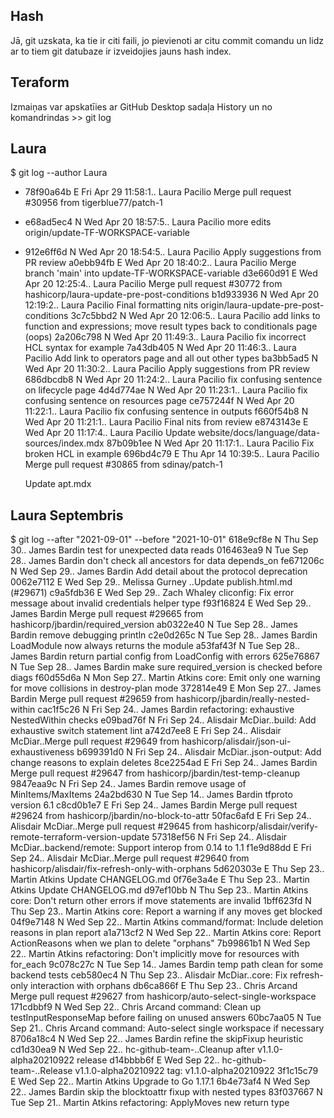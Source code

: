 ## Hash
Jā, git uzskata, ka tie ir citi faili, jo pievienoti ar citu commit comandu un lidz ar to tiem git datubaze ir izveidojies jauns hash index.

## Teraform
Izmaiņas var apskatīies ar GitHub Desktop sadaļa History un no komandrindas >> git log

## Laura

$ git log --author Laura
- 78f90a64b E Fri Apr 29 11:58:1.. Laura Pacilio    Merge pull request #30956 from tigerblue77/patch-1
- e68ad5ec4 N Wed Apr 20 18:57:5.. Laura Pacilio    more edits origin/update-TF-WORKSPACE-variable
- 912e6ff6d N Wed Apr 20 18:54:5.. Laura Pacilio    Apply suggestions from PR review
a0ebb94fb E Wed Apr 20 18:40:2.. Laura Pacilio    Merge branch 'main' into update-TF-WORKSPACE-variable
d3e660d91 E Wed Apr 20 12:25:4.. Laura Pacilio    Merge pull request #30772 from hashicorp/laura-update-pre-post-conditions
b1d933936 N Wed Apr 20 12:19:2.. Laura Pacilio    Final formatting nits origin/laura-update-pre-post-conditions
3c7c5bbd2 N Wed Apr 20 12:06:5.. Laura Pacilio    add links to function and expressions; move result types back to conditionals page (oops)
2a206c798 N Wed Apr 20 11:49:3.. Laura Pacilio    fix incorrect HCL syntax for example
7a43db405 N Wed Apr 20 11:46:3.. Laura Pacilio    Add link to operators page and all out other types
ba3bb5ad5 N Wed Apr 20 11:30:2.. Laura Pacilio    Apply suggestions from PR review
686dbcdb8 N Wed Apr 20 11:24:2.. Laura Pacilio    fix confusing sentence on lifecycle page
4d4d774ae N Wed Apr 20 11:23:1.. Laura Pacilio    fix confusing sentence on resources page
ce757244f N Wed Apr 20 11:22:1.. Laura Pacilio    fix confusing sentence in outputs
f660f54b8 N Wed Apr 20 11:21:1.. Laura Pacilio    Final nits from review
e8743143e E Wed Apr 20 11:17:4.. Laura Pacilio    Update website/docs/language/data-sources/index.mdx
87b09b1ee N Wed Apr 20 11:17:1.. Laura Pacilio    Fix broken HCL in example
696bd4c79 E Thu Apr 14 10:39:5.. Laura Pacilio    Merge pull request #30865 from sdinay/patch-1



    Update apt.mdx
## Laura Septembris
$ git log --after "2021-09-01" --before "2021-10-01"
618e9cf8e N Thu Sep 30.. James Bardin     test for unexpected data reads
016463ea9 N Tue Sep 28.. James Bardin     don't check all ancestors for data depends_on
fe671206c N Wed Sep 29.. James Bardin     Add detail about the protocol deprecation
0062e7112 E Wed Sep 29.. Melissa Gurney ..Update publish.html.md (#29671)
c9a5fdb36 E Wed Sep 29.. Zach Whaley      cliconfig: Fix error message about invalid credentials helper type
f93f16824 E Wed Sep 29.. James Bardin     Merge pull request #29665 from hashicorp/jbardin/required_version
ab0322e40 N Tue Sep 28.. James Bardin     remove debugging println
c2e0d265c N Tue Sep 28.. James Bardin     LoadModule now always returns the module
a53faf43f N Tue Sep 28.. James Bardin     return partial config from LoadConfig with errors
625e76867 N Tue Sep 28.. James Bardin     make sure required_version is checked before diags
f60d55d6a N Mon Sep 27.. Martin Atkins    core: Emit only one warning for move collisions in destroy-plan mode
372814e49 E Mon Sep 27.. James Bardin     Merge pull request #29659 from hashicorp/jbardin/really-nested-within
cac1f5c26 N Fri Sep 24.. James Bardin     refactoring: exhaustive NestedWithin checks
e09bad76f N Fri Sep 24.. Alisdair McDiar..build: Add exhaustive switch statement lint
a742d7ee8 E Fri Sep 24.. Alisdair McDiar..Merge pull request #29649 from hashicorp/alisdair/json-ui-exhaustiveness
b699391d0 N Fri Sep 24.. Alisdair McDiar..json-output: Add change reasons to explain deletes
8ce2254ad E Fri Sep 24.. James Bardin     Merge pull request #29647 from hashicorp/jbardin/test-temp-cleanup
9847eaa9c N Fri Sep 24.. James Bardin     remove usage of MinItems/MaxItems
24a2bd630 N Tue Sep 14.. James Bardin     tfproto version 6.1
c8cd0b1e7 E Fri Sep 24.. James Bardin     Merge pull request #29624 from hashicorp/jbardin/no-block-to-attr
50fac6afd E Fri Sep 24.. Alisdair McDiar..Merge pull request #29645 from hashicorp/alisdair/verify-remote-terraform-version-update
57318ef56 N Fri Sep 24.. Alisdair McDiar..backend/remote: Support interop from 0.14 to 1.1
f1e9d88dd E Fri Sep 24.. Alisdair McDiar..Merge pull request #29640 from hashicorp/alisdair/fix-refresh-only-with-orphans
5d620303e E Thu Sep 23.. Martin Atkins    Update CHANGELOG.md
0f76e3a4e E Thu Sep 23.. Martin Atkins    Update CHANGELOG.md
d97ef10bb N Thu Sep 23.. Martin Atkins    core: Don't return other errors if move statements are invalid
1bff623fd N Thu Sep 23.. Martin Atkins    core: Report a warning if any moves get blocked
04f9e7148 N Wed Sep 22.. Martin Atkins    command/format: Include deletion reasons in plan report
a1a713cf2 N Wed Sep 22.. Martin Atkins    core: Report ActionReasons when we plan to delete "orphans"
7b99861b1 N Wed Sep 22.. Martin Atkins    refactoring: Don't implicitly move for resources with for_each
9c078c27c N Tue Sep 14.. James Bardin     temp path clean for some backend tests
ceb580ec4 N Thu Sep 23.. Alisdair McDiar..core: Fix refresh-only interaction with orphans
db6ca866f E Thu Sep 23.. Chris Arcand     Merge pull request #29627 from hashicorp/auto-select-single-workspace
171cdbbf9 N Wed Sep 22.. Chris Arcand     command: Clean up testInputResponseMap before failing on unused answers
60bc7aa05 N Tue Sep 21.. Chris Arcand     command: Auto-select single workspace if necessary
8706a18c4 N Wed Sep 22.. James Bardin     refine the skipFixup heuristic
cd1d30ea9 N Wed Sep 22.. hc-github-team-..Cleanup after v1.1.0-alpha20210922 release
d14bbbb6f E Wed Sep 22.. hc-github-team-..Release v1.1.0-alpha20210922 tag: v1.1.0-alpha20210922
3f1c15c79 E Wed Sep 22.. Martin Atkins    Upgrade to Go 1.17.1
6b4e73af4 N Wed Sep 22.. James Bardin     skip the blocktoattr fixup with nested types
83f037667 N Tue Sep 21.. Martin Atkins    refactoring: ApplyMoves new return type





